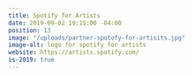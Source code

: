 ```yaml
---
title: Spotify for Artists
date: 2019-09-02 19:15:00 -04:00
position: 13
image: "/uploads/partner-spotofy-for-artisits.jpg"
image-alt: logo for spotify for artists
website: https://artists.spotify.com/
is-2019: true
---
```


